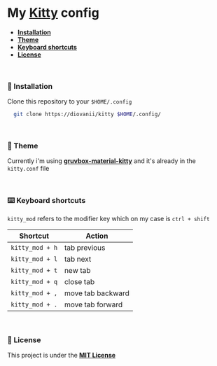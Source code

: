 # My [Kitty](https://sw.kovidgoyal.net/kitty/index.html) config

* **[Installation](#installation)**
* **[Theme](#theme)**
* **[Keyboard shortcuts](#keyboard-shortcuts)**
* **[License](#license)**

<br>

### :wrench: Installation
Clone this repository to your `$HOME/.config`

```bash
  git clone https://diovanii/kitty $HOME/.config/
```

<br>

### :art: Theme
Currently i'm using **[gruvbox-material-kitty](https://github.com/rsaihe/gruvbox-material-kitty)** and it's already in the `kitty.conf` file

<br>

### :keyboard: Keyboard shortcuts
`kitty_mod` refers to the modifier key which on my case is `ctrl + shift`

| Shortcut        | Action            |
|-----------------|-------------------|
| `kitty_mod + h` | tab previous      |
| `kitty_mod + l` | tab next          |
| `kitty_mod + t` | new tab           |
| `kitty_mod + q` | close tab         |
| `kitty_mod + ,` | move tab backward |
| `kitty_mod + .` | move tab forward  |

<br>

### :key: License
This project is under the **[MIT License](https://opensource.org/licenses/MIT)**
